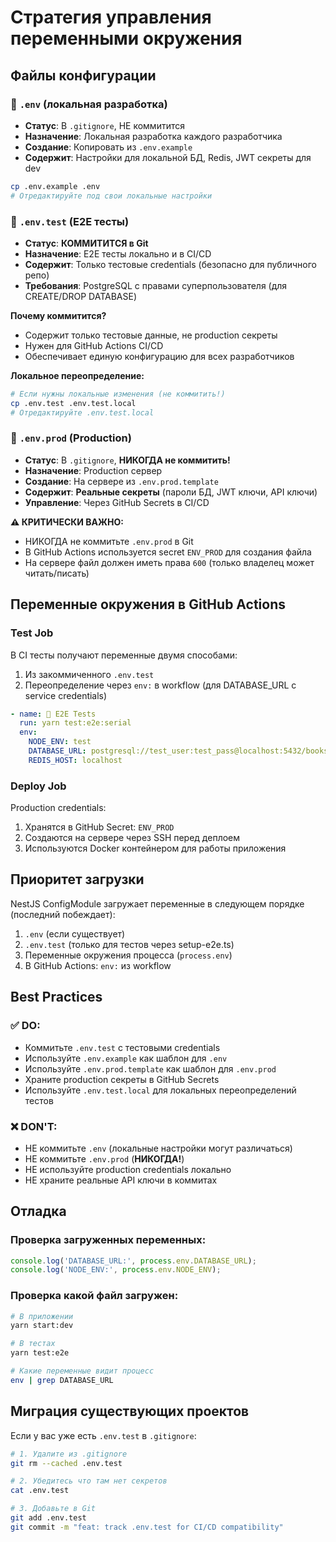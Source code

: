 # Стратегия управления переменными окружения

## Файлы конфигурации

### 📝 `.env` (локальная разработка)

- **Статус**: В `.gitignore`, НЕ коммитится
- **Назначение**: Локальная разработка каждого разработчика
- **Создание**: Копировать из `.env.example`
- **Содержит**: Настройки для локальной БД, Redis, JWT секреты для dev

```bash
cp .env.example .env
# Отредактируйте под свои локальные настройки
```

### 🧪 `.env.test` (E2E тесты)

- **Статус**: **КОММИТИТСЯ в Git**
- **Назначение**: E2E тесты локально и в CI/CD
- **Содержит**: Только тестовые credentials (безопасно для публичного репо)
- **Требования**: PostgreSQL с правами суперпользователя (для CREATE/DROP DATABASE)

**Почему коммитится?**

- Содержит только тестовые данные, не production секреты
- Нужен для GitHub Actions CI/CD
- Обеспечивает единую конфигурацию для всех разработчиков

**Локальное переопределение:**

```bash
# Если нужны локальные изменения (не коммитить!)
cp .env.test .env.test.local
# Отредактируйте .env.test.local
```

### 🚀 `.env.prod` (Production)

- **Статус**: В `.gitignore`, **НИКОГДА не коммитить!**
- **Назначение**: Production сервер
- **Создание**: На сервере из `.env.prod.template`
- **Содержит**: **Реальные секреты** (пароли БД, JWT ключи, API ключи)
- **Управление**: Через GitHub Secrets в CI/CD

**⚠️ КРИТИЧЕСКИ ВАЖНО:**

- НИКОГДА не коммитьте `.env.prod` в Git
- В GitHub Actions используется secret `ENV_PROD` для создания файла
- На сервере файл должен иметь права `600` (только владелец может читать/писать)

## Переменные окружения в GitHub Actions

### Test Job

В CI тесты получают переменные двумя способами:

1. Из закоммиченного `.env.test`
2. Переопределение через `env:` в workflow (для DATABASE_URL с service credentials)

```yaml
- name: 🧪 E2E Tests
  run: yarn test:e2e:serial
  env:
    NODE_ENV: test
    DATABASE_URL: postgresql://test_user:test_pass@localhost:5432/books_test
    REDIS_HOST: localhost
```

### Deploy Job

Production credentials:

1. Хранятся в GitHub Secret: `ENV_PROD`
2. Создаются на сервере через SSH перед деплоем
3. Используются Docker контейнером для работы приложения

## Приоритет загрузки

NestJS ConfigModule загружает переменные в следующем порядке (последний побеждает):

1. `.env` (если существует)
2. `.env.test` (только для тестов через setup-e2e.ts)
3. Переменные окружения процесса (`process.env`)
4. В GitHub Actions: `env:` из workflow

## Best Practices

### ✅ DO:

- Коммитьте `.env.test` с тестовыми credentials
- Используйте `.env.example` как шаблон для `.env`
- Используйте `.env.prod.template` как шаблон для `.env.prod`
- Храните production секреты в GitHub Secrets
- Используйте `.env.test.local` для локальных переопределений тестов

### ❌ DON'T:

- НЕ коммитьте `.env` (локальные настройки могут различаться)
- НЕ коммитьте `.env.prod` (**НИКОГДА!**)
- НЕ используйте production credentials локально
- НЕ храните реальные API ключи в коммитах

## Отладка

### Проверка загруженных переменных:

```typescript
console.log('DATABASE_URL:', process.env.DATABASE_URL);
console.log('NODE_ENV:', process.env.NODE_ENV);
```

### Проверка какой файл загружен:

```bash
# В приложении
yarn start:dev

# В тестах
yarn test:e2e

# Какие переменные видит процесс
env | grep DATABASE_URL
```

## Миграция существующих проектов

Если у вас уже есть `.env.test` в `.gitignore`:

```bash
# 1. Удалите из .gitignore
git rm --cached .env.test

# 2. Убедитесь что там нет секретов
cat .env.test

# 3. Добавьте в Git
git add .env.test
git commit -m "feat: track .env.test for CI/CD compatibility"
```
